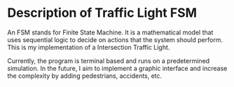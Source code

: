 # Description of Traffic Light FSM
An FSM stands for Finite State Machine. It is a mathematical model that uses sequential logic to decide on actions that the system should perform. This is my implementation of a Intersection Traffic Light. 

Currently, the program is terminal based and runs on a predetermined simulation. In the future, I aim to implement a graphic interface and increase the complexity by adding pedestrians, accidents, etc.
